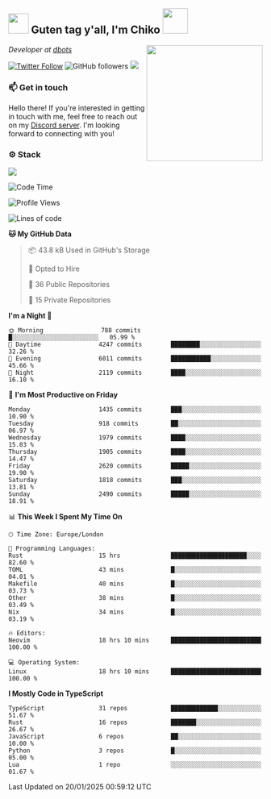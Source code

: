 <h2><img src="https://cdn.discordapp.com/emojis/1100181376730402906.gif?quality=lossless" width="40"> Guten tag y'all, I'm Chiko <img src="https://a.ppy.sh/15907233" width="50"></h2>
<a href="https://cataas.com"><img align='right' src="https://cataas.com/cat" width="230"></a>
<p><em>Developer at <a href="https://github.com/dbotsfun">dbots</a></em></p>

[![Twitter Follow](https://img.shields.io/twitter/follow/chikoxq?label=Follow)](https://twitter.com/intent/follow?screen_name=chikoxq)
![GitHub followers](https://img.shields.io/github/followers/chikof?label=Follow&style=social)
![](https://komarev.com/ghpvc/?username=chikof&color=blue)

### 📫 Get in touch
Hello there! If you're interested in getting in touch with me, feel free to reach out on my [Discord server](https://discord.gg/sejc7TnX6N). I'm looking forward to connecting with you!

### ⚙️ Stack
[![](https://skillicons.dev/icons?i=git,kubernetes,docker,js,ts,cloudflare,css,deno,express,graphql,html,mongodb,nestjs,py,react,apollo,bash,java,lua,nextjs,netlify,nodejs,ps,powershell,rust,neovim,tauri,sentry,postgres,tailwind,prisma,actix,workers)](https://skillicons.dev)

<!--START_SECTION:waka-->
![Code Time](http://img.shields.io/badge/Code%20Time-2%2C022%20hrs%2032%20mins-blue)

![Profile Views](http://img.shields.io/badge/Profile%20Views-3-blue)

![Lines of code](https://img.shields.io/badge/From%20Hello%20World%20I%27ve%20Written-8.3%20million%20lines%20of%20code-blue)

**🐱 My GitHub Data** 

> 📦 43.8 kB Used in GitHub's Storage 
 > 
> 💼 Opted to Hire
 > 
> 📜 36 Public Repositories 
 > 
> 🔑 15 Private Repositories 
 > 
**I'm a Night 🦉** 

```text
🌞 Morning                788 commits         █░░░░░░░░░░░░░░░░░░░░░░░░   05.99 % 
🌆 Daytime                4247 commits        ████████░░░░░░░░░░░░░░░░░   32.26 % 
🌃 Evening                6011 commits        ███████████░░░░░░░░░░░░░░   45.66 % 
🌙 Night                  2119 commits        ████░░░░░░░░░░░░░░░░░░░░░   16.10 % 
```
📅 **I'm Most Productive on Friday** 

```text
Monday                   1435 commits        ███░░░░░░░░░░░░░░░░░░░░░░   10.90 % 
Tuesday                  918 commits         ██░░░░░░░░░░░░░░░░░░░░░░░   06.97 % 
Wednesday                1979 commits        ████░░░░░░░░░░░░░░░░░░░░░   15.03 % 
Thursday                 1905 commits        ████░░░░░░░░░░░░░░░░░░░░░   14.47 % 
Friday                   2620 commits        █████░░░░░░░░░░░░░░░░░░░░   19.90 % 
Saturday                 1818 commits        ███░░░░░░░░░░░░░░░░░░░░░░   13.81 % 
Sunday                   2490 commits        █████░░░░░░░░░░░░░░░░░░░░   18.91 % 
```


📊 **This Week I Spent My Time On** 

```text
🕑︎ Time Zone: Europe/London

💬 Programming Languages: 
Rust                     15 hrs              █████████████████████░░░░   82.60 % 
TOML                     43 mins             █░░░░░░░░░░░░░░░░░░░░░░░░   04.01 % 
Makefile                 40 mins             █░░░░░░░░░░░░░░░░░░░░░░░░   03.73 % 
Other                    38 mins             █░░░░░░░░░░░░░░░░░░░░░░░░   03.49 % 
Nix                      34 mins             █░░░░░░░░░░░░░░░░░░░░░░░░   03.19 % 

🔥 Editors: 
Neovim                   18 hrs 10 mins      █████████████████████████   100.00 % 

💻 Operating System: 
Linux                    18 hrs 10 mins      █████████████████████████   100.00 % 
```

**I Mostly Code in TypeScript** 

```text
TypeScript               31 repos            █████████████░░░░░░░░░░░░   51.67 % 
Rust                     16 repos            ███████░░░░░░░░░░░░░░░░░░   26.67 % 
JavaScript               6 repos             ██░░░░░░░░░░░░░░░░░░░░░░░   10.00 % 
Python                   3 repos             █░░░░░░░░░░░░░░░░░░░░░░░░   05.00 % 
Lua                      1 repo              ░░░░░░░░░░░░░░░░░░░░░░░░░   01.67 % 
```




 Last Updated on 20/01/2025 00:59:12 UTC
<!--END_SECTION:waka-->


<!--
<p align="center">
     <a href="https://discord.gg/HhybNhchcC"><img src="https://invidget.switchblade.xyz/sejc7TnX6N" align="center" ><a>
</p> 
-->
